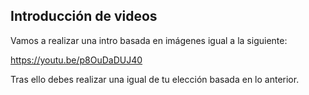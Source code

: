 ## Introducción de videos

Vamos a realizar una intro basada en imágenes igual a la siguiente:

https://youtu.be/p8OuDaDUJ40

Tras ello debes realizar una igual de tu elección basada en lo anterior.
